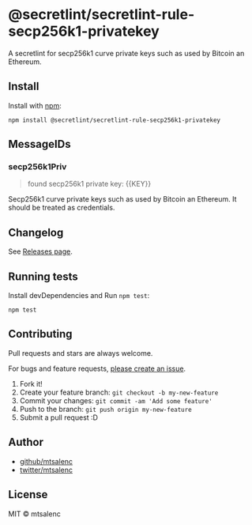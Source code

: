 # @secretlint/secretlint-rule-secp256k1-privatekey

A secretlint for secp256k1 curve private keys such as used by Bitcoin an Ethereum.

## Install

Install with [npm](https://www.npmjs.com/):

    npm install @secretlint/secretlint-rule-secp256k1-privatekey

## MessageIDs

### secp256k1Priv
> found secp256k1 private key: {{KEY}}

Secp256k1 curve private keys such as used by Bitcoin an Ethereum.
It should be treated as credentials.

## Changelog

See [Releases page](https://github.com/secretlint/secretlint/releases).

## Running tests

Install devDependencies and Run `npm test`:

    npm test

## Contributing

Pull requests and stars are always welcome.

For bugs and feature requests, [please create an issue](https://github.com/secretlint/secretlint/issues).

1. Fork it!
2. Create your feature branch: `git checkout -b my-new-feature`
3. Commit your changes: `git commit -am 'Add some feature'`
4. Push to the branch: `git push origin my-new-feature`
5. Submit a pull request :D

## Author

- [github/mtsalenc](https://github.com/mtsalenc)
- [twitter/mtsalenc](https://twitter.com/mtsalenc)

## License

MIT © mtsalenc
